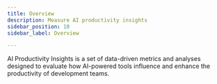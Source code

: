 ```yaml
---
title: Overview
description: Measure AI productivity insights
sidebar_position: 10
sidebar_label: Overview

---
```


AI Productivity Insights is a set of data-driven metrics and analyses designed to evaluate how AI-powered tools influence and enhance the productivity of development teams.